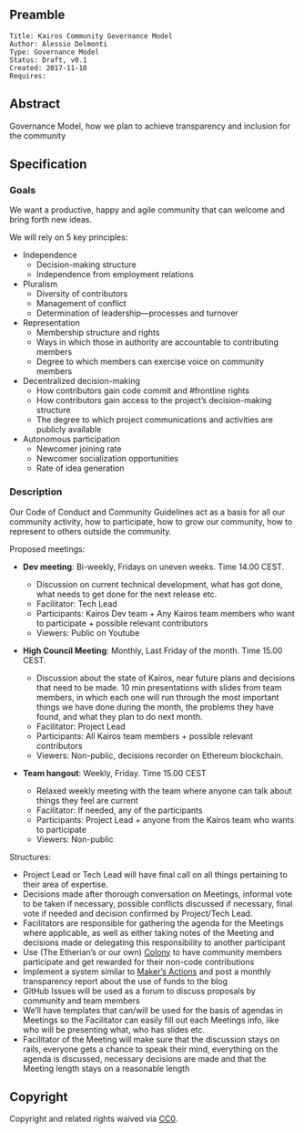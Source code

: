 ## Preamble

    Title: Kairos Community Governance Model
    Author: Alessio Delmonti
    Type: Governance Model
    Status: Draft, v0.1
    Created: 2017-11-10
    Requires:

## Abstract

Governance Model, how we plan to achieve transparency and inclusion for the community

## Specification

### Goals

We want a productive, happy and agile community that can welcome and bring forth new ideas.

We will rely on 5 key principles:

- Independence
  - Decision-making structure
  - Independence from employment relations
- Pluralism
  - Diversity of contributors
  - Management of conflict
  - Determination of leadership—processes and turnover
- Representation
  - Membership structure and rights
  - Ways in which those in authority are accountable to contributing members
  - Degree to which members can exercise voice on community members
- Decentralized decision-making
  - How contributors gain code commit and #frontline rights
  - How contributors gain access to the project’s decision-making structure
  - The degree to which project communications and activities are publicly available
- Autonomous participation
  - Newcomer joining rate
  - Newcomer socialization opportunities
  - Rate of idea generation

### Description

Our Code of Conduct and Community Guidelines act as a basis for all our community activity, how to participate, how to grow our community, how to represent 
to others outside the community.

Proposed meetings:

- **Dev meeting**: Bi-weekly, Fridays on uneven weeks. Time 14.00 CEST.
  - Discussion on current technical development, what has got done, what needs to get done for the next release etc.
  - Facilitator: Tech Lead
  - Participants: Kairos Dev team + Any Kairos team members who want to participate + possible relevant contributors
  - Viewers: Public on Youtube

- **High Council Meeting**: Monthly, Last Friday of the month. Time 15.00 CEST.
  - Discussion about the state of Kairos, near future plans and decisions that need to be made. 10 min presentations with slides from team members, in which each one will run through the most important things we have done during the month, the problems they have found, and what they plan to do next month.
  - Facilitator: Project Lead
  - Participants: All Kairos team members + possible relevant contributors
  - Viewers: Non-public, decisions recorder on Ethereum blockchain.

- **Team hangout**: Weekly, Friday. Time 15.00 CEST
  - Relaxed weekly meeting with the team where anyone can talk about things they feel are current
  - Facilitator: If needed, any of the participants
  - Participants: Project Lead + anyone from the Kairos team who wants to participate
  - Viewers: Non-public

Structures:
- Project Lead or Tech Lead will have final call on all things pertaining to their area of expertise.
- Decisions made after thorough conversation on Meetings, informal vote to be taken if necessary, possible conflicts discussed if necessary, final vote if needed and decision confirmed by Project/Tech Lead.
- Facilitators are responsible for gathering the agenda for the Meetings where applicable, as well as either taking notes of the Meeting and decisions made or delegating this responsibility to another participant
- Use (The Etherian’s or our own) [Colony](https://colony.io/) to have community members participate and get rewarded for their non-code contributions
- Implement a system similar to [Maker’s Actions](http://makerdao.com) and post a monthly transparency report about the use of funds to the blog
- GitHub Issues will be used as a forum to discuss proposals by community and team members
- We’ll have templates that can/will be used for the basis of agendas in Meetings so the Facilitator can easily fill out each Meetings info, like who will be presenting what, who has slides etc.
- Facilitator of the Meeting will make sure that the discussion stays on rails, everyone gets a chance to speak their mind, everything on the agenda is discussed, necessary decisions are made and that the Meeting length stays on a reasonable length


## Copyright

Copyright and related rights waived via [CC0](https://creativecommons.org/publicdomain/zero/1.0/).
